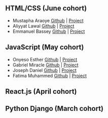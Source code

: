 ## HTML/CSS (June cohort)

* Mustapha Araoye [Github](https://github.com/musty555/https-musty555.github.io-MyPortfolio) | [Project](https://musty555.github.io/https-musty555.github.io-MyPortfolio/)
* Aliyyat Lawal [Github](https://github.com/liyalawal/my-portfolio) | [Project](https://liyalawal.github.io/my-portfolio/)
* Emmanuel Bassey [Github](https://github.com/Pradido/myportfolio) | [Project](https://pradido.github.io/myportfolio/)

## JavaScript (May cohort)

* Onyeso Esther [Github](https://github.com/onyeso-esther/apex-cobie-services) | [Project](https://onyeso-esther.github.io/apex-cobie-services/)
* Gabriel Miracle [Github](https://github.com/Miracle1048/Passarella-clone) | [Project](https://miracle1048.github.io/Passarella-clone/)
* Joseph Daniel [Github](https://github.com/Joeydaniel/art-work) | [Project](https://joeydaniel.github.io/art-work/)
* Fatima Muhammed [Github](https://github.com/Teemah36/Tech-Info) | [Project](https://teemah36.github.io/Tech-Info/)

## React.js (April cohort)

## Python Django (March cohort)
